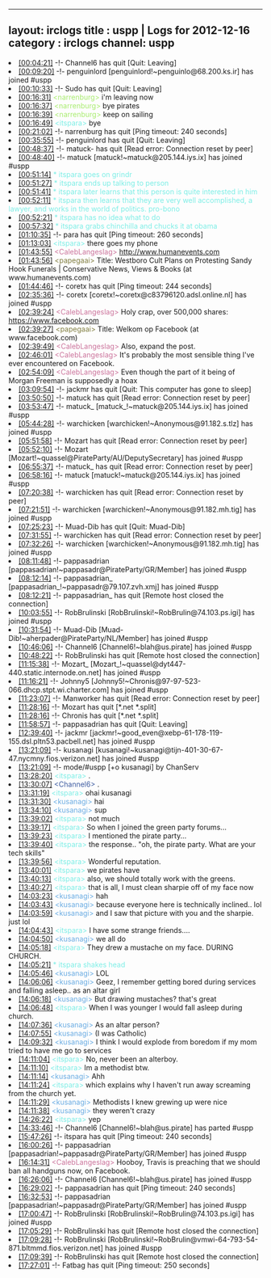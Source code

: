 
---
layout: irclogs
title : uspp | Logs for 2012-12-16
category : irclogs
channel: uspp
---
<li class="logitem"><a href="#00:04:21" name="00:04:21" class="time">[00:04:21]</a> -!- <span class="quit">Channel6</span> has quit [Quit: Leaving] </li>
<li class="logitem"><a href="#00:09:20" name="00:09:20" class="time">[00:09:20]</a> -!- <span class="join">penguinlord</span> [penguinlord!~penguinlo@68.200.ks.ir] has joined #uspp </li>
<li class="logitem"><a href="#00:10:33" name="00:10:33" class="time">[00:10:33]</a> -!- <span class="quit">Sudo</span> has quit [Quit: Leaving] </li>
<li class="logitem"><a href="#00:16:31" name="00:16:31" class="time">[00:16:31]</a> <span class="person" style="color:#a8ec6e">&lt;narrenburg&gt;</span> i'm leaving now </li>
<li class="logitem"><a href="#00:16:37" name="00:16:37" class="time">[00:16:37]</a> <span class="person" style="color:#a8ec6e">&lt;narrenburg&gt;</span> bye pirates </li>
<li class="logitem"><a href="#00:16:39" name="00:16:39" class="time">[00:16:39]</a> <span class="person" style="color:#a8ec6e">&lt;narrenburg&gt;</span> keep on sailing </li>
<li class="logitem"><a href="#00:16:49" name="00:16:49" class="time">[00:16:49]</a> <span class="person" style="color:#7deee6">&lt;itspara&gt;</span> bye </li>
<li class="logitem"><a href="#00:21:02" name="00:21:02" class="time">[00:21:02]</a> -!- <span class="quit">narrenburg</span> has quit [Ping timeout: 240 seconds] </li>
<li class="logitem"><a href="#00:35:55" name="00:35:55" class="time">[00:35:55]</a> -!- <span class="quit">penguinlord</span> has quit [Quit: Leaving] </li>
<li class="logitem"><a href="#00:48:37" name="00:48:37" class="time">[00:48:37]</a> -!- <span class="quit">matuck-</span> has quit [Read error: Connection reset by peer] </li>
<li class="logitem"><a href="#00:48:40" name="00:48:40" class="time">[00:48:40]</a> -!- <span class="join">matuck</span> [matuck!~matuck@205.144.iys.ix] has joined #uspp </li>
<li class="logitem"><a href="#00:51:14" name="00:51:14" class="time">[00:51:14]</a> <span class="person" style="color:#7deee6">* itspara goes on grindr</span> </li>
<li class="logitem"><a href="#00:51:27" name="00:51:27" class="time">[00:51:27]</a> <span class="person" style="color:#7deee6">* itspara ends up talking to person</span> </li>
<li class="logitem"><a href="#00:51:41" name="00:51:41" class="time">[00:51:41]</a> <span class="person" style="color:#7deee6">* itspara later learns that this person is quite interested in him</span> </li>
<li class="logitem"><a href="#00:52:11" name="00:52:11" class="time">[00:52:11]</a> <span class="person" style="color:#7deee6">* itspara then learns that they are very well accomplished, a lawyer, and works in the world of politics. pro-bono</span> </li>
<li class="logitem"><a href="#00:52:21" name="00:52:21" class="time">[00:52:21]</a> <span class="person" style="color:#7deee6">* itspara has no idea what to do</span> </li>
<li class="logitem"><a href="#00:57:32" name="00:57:32" class="time">[00:57:32]</a> <span class="person" style="color:#7deee6">* itspara grabs chinchilla and chucks it at obama</span> </li>
<li class="logitem"><a href="#01:10:35" name="01:10:35" class="time">[01:10:35]</a> -!- <span class="quit">para</span> has quit [Ping timeout: 260 seconds] </li>
<li class="logitem"><a href="#01:13:03" name="01:13:03" class="time">[01:13:03]</a> <span class="person" style="color:#7deee6">&lt;itspara&gt;</span> there goes my phone </li>
<li class="logitem"><a href="#01:43:55" name="01:43:55" class="time">[01:43:55]</a> <span class="person" style="color:#cc749c">&lt;CalebLangeslag&gt;</span> <a href="http://www.humanevents.com/2012/12/15/westboro-cult-plans-on-protesting-sandy-hook-funerals/" target="_blank">http://www.humanevents.com</a> </li>
<li class="logitem"><a href="#01:43:56" name="01:43:56" class="time">[01:43:56]</a> <span class="person" style="color:#817e41">&lt;papegaai&gt;</span> Title: Westboro Cult Plans on Protesting Sandy Hook Funerals | Conservative News, Views &amp; Books (at www.humanevents.com) </li>
<li class="logitem"><a href="#01:44:46" name="01:44:46" class="time">[01:44:46]</a> -!- <span class="quit">coretx</span> has quit [Ping timeout: 244 seconds] </li>
<li class="logitem"><a href="#02:35:36" name="02:35:36" class="time">[02:35:36]</a> -!- <span class="join">coretx</span> [coretx!~coretx@c83796120.adsl.online.nl] has joined #uspp </li>
<li class="logitem"><a href="#02:39:24" name="02:39:24" class="time">[02:39:24]</a> <span class="person" style="color:#cc749c">&lt;CalebLangeslag&gt;</span> Holy crap, over 500,000 shares: <a href="https://www.facebook.com/photo.php?fbid=521103677908009&amp;set=a.201235113228202.49929.100000251448867&amp;type=1&amp;theater" target="_blank">https://www.facebook.com</a> </li>
<li class="logitem"><a href="#02:39:27" name="02:39:27" class="time">[02:39:27]</a> <span class="person" style="color:#817e41">&lt;papegaai&gt;</span> Title: Welkom op Facebook (at www.facebook.com) </li>
<li class="logitem"><a href="#02:39:49" name="02:39:49" class="time">[02:39:49]</a> <span class="person" style="color:#cc749c">&lt;CalebLangeslag&gt;</span> Also, expand the post. </li>
<li class="logitem"><a href="#02:46:01" name="02:46:01" class="time">[02:46:01]</a> <span class="person" style="color:#cc749c">&lt;CalebLangeslag&gt;</span> It's probably the most sensible thing I've ever encountered on Facebook. </li>
<li class="logitem"><a href="#02:54:09" name="02:54:09" class="time">[02:54:09]</a> <span class="person" style="color:#cc749c">&lt;CalebLangeslag&gt;</span> Even though the part of it being of Morgan Freeman is supposedly a hoax </li>
<li class="logitem"><a href="#03:09:54" name="03:09:54" class="time">[03:09:54]</a> -!- <span class="quit">jackmr</span> has quit [Quit: This computer has gone to sleep] </li>
<li class="logitem"><a href="#03:50:50" name="03:50:50" class="time">[03:50:50]</a> -!- <span class="quit">matuck</span> has quit [Read error: Connection reset by peer] </li>
<li class="logitem"><a href="#03:53:47" name="03:53:47" class="time">[03:53:47]</a> -!- <span class="join">matuck_</span> [matuck_!~matuck@205.144.iys.ix] has joined #uspp </li>
<li class="logitem"><a href="#05:44:28" name="05:44:28" class="time">[05:44:28]</a> -!- <span class="join">warchicken</span> [warchicken!~Anonymous@91.182.s.tlz] has joined #uspp </li>
<li class="logitem"><a href="#05:51:58" name="05:51:58" class="time">[05:51:58]</a> -!- <span class="quit">Mozart</span> has quit [Read error: Connection reset by peer] </li>
<li class="logitem"><a href="#05:52:10" name="05:52:10" class="time">[05:52:10]</a> -!- <span class="join">Mozart</span> [Mozart!~quassel@PirateParty/AU/DeputySecretary] has joined #uspp </li>
<li class="logitem"><a href="#06:55:37" name="06:55:37" class="time">[06:55:37]</a> -!- <span class="quit">matuck_</span> has quit [Read error: Connection reset by peer] </li>
<li class="logitem"><a href="#06:58:16" name="06:58:16" class="time">[06:58:16]</a> -!- <span class="join">matuck</span> [matuck!~matuck@205.144.iys.ix] has joined #uspp </li>
<li class="logitem"><a href="#07:20:38" name="07:20:38" class="time">[07:20:38]</a> -!- <span class="quit">warchicken</span> has quit [Read error: Connection reset by peer] </li>
<li class="logitem"><a href="#07:21:51" name="07:21:51" class="time">[07:21:51]</a> -!- <span class="join">warchicken</span> [warchicken!~Anonymous@91.182.mh.tig] has joined #uspp </li>
<li class="logitem"><a href="#07:25:23" name="07:25:23" class="time">[07:25:23]</a> -!- <span class="quit">Muad-Dib</span> has quit [Quit: Muad-Dib] </li>
<li class="logitem"><a href="#07:31:55" name="07:31:55" class="time">[07:31:55]</a> -!- <span class="quit">warchicken</span> has quit [Read error: Connection reset by peer] </li>
<li class="logitem"><a href="#07:32:26" name="07:32:26" class="time">[07:32:26]</a> -!- <span class="join">warchicken</span> [warchicken!~Anonymous@91.182.mh.tig] has joined #uspp </li>
<li class="logitem"><a href="#08:11:48" name="08:11:48" class="time">[08:11:48]</a> -!- <span class="join">pappasadrian</span> [pappasadrian!~pappasadr@PirateParty/GR/Member] has joined #uspp </li>
<li class="logitem"><a href="#08:12:14" name="08:12:14" class="time">[08:12:14]</a> -!- <span class="join">pappasadrian_</span> [pappasadrian_!~pappasadr@79.107.zvh.xmj] has joined #uspp </li>
<li class="logitem"><a href="#08:12:21" name="08:12:21" class="time">[08:12:21]</a> -!- <span class="quit">pappasadrian_</span> has quit [Remote host closed the connection] </li>
<li class="logitem"><a href="#10:03:55" name="10:03:55" class="time">[10:03:55]</a> -!- <span class="join">RobBrulinski</span> [RobBrulinski!~RobBrulin@74.103.ps.igi] has joined #uspp </li>
<li class="logitem"><a href="#10:31:54" name="10:31:54" class="time">[10:31:54]</a> -!- <span class="join">Muad-Dib</span> [Muad-Dib!~aherpader@PirateParty/NL/Member] has joined #uspp </li>
<li class="logitem"><a href="#10:46:06" name="10:46:06" class="time">[10:46:06]</a> -!- <span class="join">Channel6</span> [Channel6!~blah@us.pirate] has joined #uspp </li>
<li class="logitem"><a href="#10:48:22" name="10:48:22" class="time">[10:48:22]</a> -!- <span class="quit">RobBrulinski</span> has quit [Remote host closed the connection] </li>
<li class="logitem"><a href="#11:15:38" name="11:15:38" class="time">[11:15:38]</a> -!- <span class="join">Mozart_</span> [Mozart_!~quassel@dyt447-440.static.internode.on.net] has joined #uspp </li>
<li class="logitem"><a href="#11:16:21" name="11:16:21" class="time">[11:16:21]</a> -!- <span class="join">Johnny5</span> [Johnny5!~Chronis@97-97-523-066.dhcp.stpt.wi.charter.com] has joined #uspp </li>
<li class="logitem"><a href="#11:23:07" name="11:23:07" class="time">[11:23:07]</a> -!- <span class="quit">Manworker</span> has quit [Read error: Connection reset by peer] </li>
<li class="logitem"><a href="#11:28:16" name="11:28:16" class="time">[11:28:16]</a> -!- <span class="quit">Mozart</span> has quit [*.net *.split] </li>
<li class="logitem"><a href="#11:28:16" name="11:28:16" class="time">[11:28:16]</a> -!- <span class="quit">Chronis</span> has quit [*.net *.split] </li>
<li class="logitem"><a href="#11:58:57" name="11:58:57" class="time">[11:58:57]</a> -!- <span class="quit">pappasadrian</span> has quit [Quit: Leaving] </li>
<li class="logitem"><a href="#12:39:40" name="12:39:40" class="time">[12:39:40]</a> -!- <span class="join">jackmr</span> [jackmr!~good_even@xebp-61-178-119-155.dsl.pltn53.pacbell.net] has joined #uspp </li>
<li class="logitem"><a href="#13:21:09" name="13:21:09" class="time">[13:21:09]</a> -!- <span class="join">kusanagi</span> [kusanagi!~kusanagi@tijn-401-30-67-47.nycmny.fios.verizon.net] has joined #uspp </li>
<li class="logitem"><a href="#13:21:09" name="13:21:09" class="time">[13:21:09]</a> -!- mode/<span class="mode">#uspp</span> [+o kusanagi] by ChanServ </li>
<li class="logitem"><a href="#13:28:20" name="13:28:20" class="time">[13:28:20]</a> <span class="person" style="color:#7deee6">&lt;itspara&gt;</span> . </li>
<li class="logitem"><a href="#13:30:07" name="13:30:07" class="time">[13:30:07]</a> <span class="person" style="color:#3d5ba0">&lt;Channel6&gt;</span> . </li>
<li class="logitem"><a href="#13:31:19" name="13:31:19" class="time">[13:31:19]</a> <span class="person" style="color:#7deee6">&lt;itspara&gt;</span> ohai kusanagi  </li>
<li class="logitem"><a href="#13:31:30" name="13:31:30" class="time">[13:31:30]</a> <span class="person" style="color:#6aace3">&lt;kusanagi&gt;</span> hai </li>
<li class="logitem"><a href="#13:34:10" name="13:34:10" class="time">[13:34:10]</a> <span class="person" style="color:#6aace3">&lt;kusanagi&gt;</span> sup </li>
<li class="logitem"><a href="#13:39:02" name="13:39:02" class="time">[13:39:02]</a> <span class="person" style="color:#7deee6">&lt;itspara&gt;</span> not much </li>
<li class="logitem"><a href="#13:39:17" name="13:39:17" class="time">[13:39:17]</a> <span class="person" style="color:#7deee6">&lt;itspara&gt;</span> So when I joined the green party forums... </li>
<li class="logitem"><a href="#13:39:23" name="13:39:23" class="time">[13:39:23]</a> <span class="person" style="color:#7deee6">&lt;itspara&gt;</span> I mentioned the pirate party... </li>
<li class="logitem"><a href="#13:39:40" name="13:39:40" class="time">[13:39:40]</a> <span class="person" style="color:#7deee6">&lt;itspara&gt;</span> the response.. "oh, the pirate party. What are your tech skills" </li>
<li class="logitem"><a href="#13:39:56" name="13:39:56" class="time">[13:39:56]</a> <span class="person" style="color:#7deee6">&lt;itspara&gt;</span> Wonderful reputation.  </li>
<li class="logitem"><a href="#13:40:01" name="13:40:01" class="time">[13:40:01]</a> <span class="person" style="color:#7deee6">&lt;itspara&gt;</span> we pirates have </li>
<li class="logitem"><a href="#13:40:13" name="13:40:13" class="time">[13:40:13]</a> <span class="person" style="color:#7deee6">&lt;itspara&gt;</span> also, we should totally work with the greens.  </li>
<li class="logitem"><a href="#13:40:27" name="13:40:27" class="time">[13:40:27]</a> <span class="person" style="color:#7deee6">&lt;itspara&gt;</span> that is all, I must clean sharpie off of my face now </li>
<li class="logitem"><a href="#14:03:23" name="14:03:23" class="time">[14:03:23]</a> <span class="person" style="color:#6aace3">&lt;kusanagi&gt;</span> hah </li>
<li class="logitem"><a href="#14:03:43" name="14:03:43" class="time">[14:03:43]</a> <span class="person" style="color:#6aace3">&lt;kusanagi&gt;</span> because everyone here is technically inclined.. lol </li>
<li class="logitem"><a href="#14:03:59" name="14:03:59" class="time">[14:03:59]</a> <span class="person" style="color:#6aace3">&lt;kusanagi&gt;</span> and I saw that picture with you and the sharpie. just lol </li>
<li class="logitem"><a href="#14:04:43" name="14:04:43" class="time">[14:04:43]</a> <span class="person" style="color:#7deee6">&lt;itspara&gt;</span> I have some strange friends.... </li>
<li class="logitem"><a href="#14:04:50" name="14:04:50" class="time">[14:04:50]</a> <span class="person" style="color:#6aace3">&lt;kusanagi&gt;</span> we all do </li>
<li class="logitem"><a href="#14:05:18" name="14:05:18" class="time">[14:05:18]</a> <span class="person" style="color:#7deee6">&lt;itspara&gt;</span> They drew a mustache on my face. DURING CHURCH.  </li>
<li class="logitem"><a href="#14:05:21" name="14:05:21" class="time">[14:05:21]</a> <span class="person" style="color:#7deee6">* itspara shakes head</span> </li>
<li class="logitem"><a href="#14:05:46" name="14:05:46" class="time">[14:05:46]</a> <span class="person" style="color:#6aace3">&lt;kusanagi&gt;</span> LOL </li>
<li class="logitem"><a href="#14:06:06" name="14:06:06" class="time">[14:06:06]</a> <span class="person" style="color:#6aace3">&lt;kusanagi&gt;</span> Geez, I remember getting bored during services and falling asleep.. as an altar girl </li>
<li class="logitem"><a href="#14:06:18" name="14:06:18" class="time">[14:06:18]</a> <span class="person" style="color:#6aace3">&lt;kusanagi&gt;</span> But drawing mustaches? that's great </li>
<li class="logitem"><a href="#14:06:48" name="14:06:48" class="time">[14:06:48]</a> <span class="person" style="color:#7deee6">&lt;itspara&gt;</span> When I was younger I would fall asleep during church. </li>
<li class="logitem"><a href="#14:07:36" name="14:07:36" class="time">[14:07:36]</a> <span class="person" style="color:#6aace3">&lt;kusanagi&gt;</span> As an altar person? </li>
<li class="logitem"><a href="#14:07:55" name="14:07:55" class="time">[14:07:55]</a> <span class="person" style="color:#6aace3">&lt;kusanagi&gt;</span> (I was Catholic) </li>
<li class="logitem"><a href="#14:09:32" name="14:09:32" class="time">[14:09:32]</a> <span class="person" style="color:#6aace3">&lt;kusanagi&gt;</span> I think I would explode from boredom if my mom tried to have me go to services </li>
<li class="logitem"><a href="#14:11:04" name="14:11:04" class="time">[14:11:04]</a> <span class="person" style="color:#7deee6">&lt;itspara&gt;</span> No, never been an alterboy. </li>
<li class="logitem"><a href="#14:11:10" name="14:11:10" class="time">[14:11:10]</a> <span class="person" style="color:#7deee6">&lt;itspara&gt;</span> Im a methodist btw. </li>
<li class="logitem"><a href="#14:11:14" name="14:11:14" class="time">[14:11:14]</a> <span class="person" style="color:#6aace3">&lt;kusanagi&gt;</span> Ahh </li>
<li class="logitem"><a href="#14:11:24" name="14:11:24" class="time">[14:11:24]</a> <span class="person" style="color:#7deee6">&lt;itspara&gt;</span> which explains why I haven't run away screaming from the church yet. </li>
<li class="logitem"><a href="#14:11:29" name="14:11:29" class="time">[14:11:29]</a> <span class="person" style="color:#6aace3">&lt;kusanagi&gt;</span> Methodists I knew grewing up were nice </li>
<li class="logitem"><a href="#14:11:38" name="14:11:38" class="time">[14:11:38]</a> <span class="person" style="color:#6aace3">&lt;kusanagi&gt;</span> they weren't crazy </li>
<li class="logitem"><a href="#14:26:22" name="14:26:22" class="time">[14:26:22]</a> <span class="person" style="color:#7deee6">&lt;itspara&gt;</span> yep </li>
<li class="logitem"><a href="#14:33:46" name="14:33:46" class="time">[14:33:46]</a> -!- <span class="part">Channel6</span> [Channel6!~blah@us.pirate] has parted #uspp </li>
<li class="logitem"><a href="#15:47:26" name="15:47:26" class="time">[15:47:26]</a> -!- <span class="quit">itspara</span> has quit [Ping timeout: 240 seconds] </li>
<li class="logitem"><a href="#16:00:26" name="16:00:26" class="time">[16:00:26]</a> -!- <span class="join">pappasadrian</span> [pappasadrian!~pappasadr@PirateParty/GR/Member] has joined #uspp </li>
<li class="logitem"><a href="#16:14:31" name="16:14:31" class="time">[16:14:31]</a> <span class="person" style="color:#cc749c">&lt;CalebLangeslag&gt;</span> Hooboy, Travis is preaching that we should ban all handguns now, on Facebook. </li>
<li class="logitem"><a href="#16:26:06" name="16:26:06" class="time">[16:26:06]</a> -!- <span class="join">Channel6</span> [Channel6!~blah@us.pirate] has joined #uspp </li>
<li class="logitem"><a href="#16:29:02" name="16:29:02" class="time">[16:29:02]</a> -!- <span class="quit">pappasadrian</span> has quit [Ping timeout: 240 seconds] </li>
<li class="logitem"><a href="#16:32:53" name="16:32:53" class="time">[16:32:53]</a> -!- <span class="join">pappasadrian</span> [pappasadrian!~pappasadr@PirateParty/GR/Member] has joined #uspp </li>
<li class="logitem"><a href="#17:00:47" name="17:00:47" class="time">[17:00:47]</a> -!- <span class="join">RobBrulinski</span> [RobBrulinski!~RobBrulin@74.103.ps.igi] has joined #uspp </li>
<li class="logitem"><a href="#17:05:29" name="17:05:29" class="time">[17:05:29]</a> -!- <span class="quit">RobBrulinski</span> has quit [Remote host closed the connection] </li>
<li class="logitem"><a href="#17:09:28" name="17:09:28" class="time">[17:09:28]</a> -!- <span class="join">RobBrulinski</span> [RobBrulinski!~RobBrulin@vmwi-64-793-54-871.bltmmd.fios.verizon.net] has joined #uspp </li>
<li class="logitem"><a href="#17:09:39" name="17:09:39" class="time">[17:09:39]</a> -!- <span class="quit">RobBrulinski</span> has quit [Remote host closed the connection] </li>
<li class="logitem"><a href="#17:27:01" name="17:27:01" class="time">[17:27:01]</a> -!- <span class="quit">Fatbag</span> has quit [Ping timeout: 250 seconds] </li>


